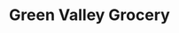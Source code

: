 ---
title: "Green Valley Grocery"
url: /henderson/green-valley-grocery-whitney-ranch-drive/
shop: Lebensmittel
---